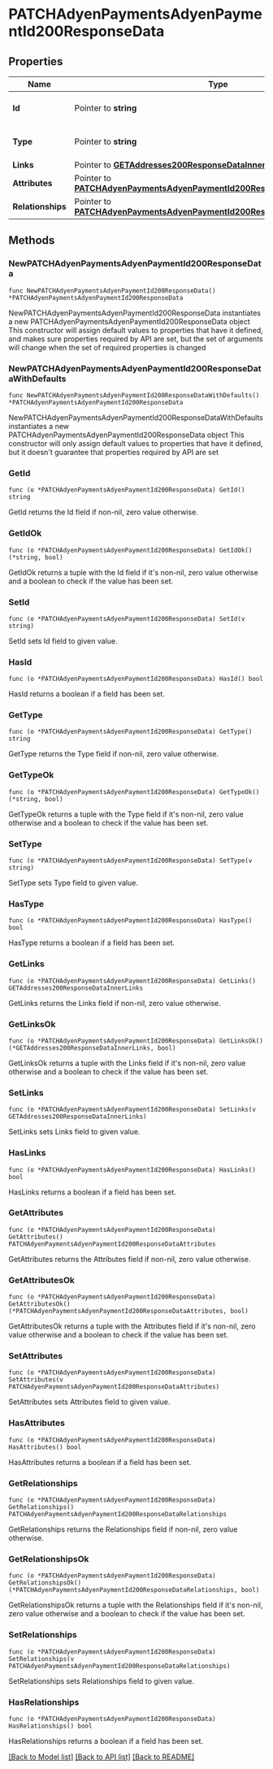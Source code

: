 # PATCHAdyenPaymentsAdyenPaymentId200ResponseData

## Properties

Name | Type | Description | Notes
------------ | ------------- | ------------- | -------------
**Id** | Pointer to **string** | The resource&#39;s id | [optional] 
**Type** | Pointer to **string** | The resource&#39;s type | [optional] [default to "adyen_payments"]
**Links** | Pointer to [**GETAddresses200ResponseDataInnerLinks**](GETAddresses200ResponseDataInnerLinks.md) |  | [optional] 
**Attributes** | Pointer to [**PATCHAdyenPaymentsAdyenPaymentId200ResponseDataAttributes**](PATCHAdyenPaymentsAdyenPaymentId200ResponseDataAttributes.md) |  | [optional] 
**Relationships** | Pointer to [**PATCHAdyenPaymentsAdyenPaymentId200ResponseDataRelationships**](PATCHAdyenPaymentsAdyenPaymentId200ResponseDataRelationships.md) |  | [optional] 

## Methods

### NewPATCHAdyenPaymentsAdyenPaymentId200ResponseData

`func NewPATCHAdyenPaymentsAdyenPaymentId200ResponseData() *PATCHAdyenPaymentsAdyenPaymentId200ResponseData`

NewPATCHAdyenPaymentsAdyenPaymentId200ResponseData instantiates a new PATCHAdyenPaymentsAdyenPaymentId200ResponseData object
This constructor will assign default values to properties that have it defined,
and makes sure properties required by API are set, but the set of arguments
will change when the set of required properties is changed

### NewPATCHAdyenPaymentsAdyenPaymentId200ResponseDataWithDefaults

`func NewPATCHAdyenPaymentsAdyenPaymentId200ResponseDataWithDefaults() *PATCHAdyenPaymentsAdyenPaymentId200ResponseData`

NewPATCHAdyenPaymentsAdyenPaymentId200ResponseDataWithDefaults instantiates a new PATCHAdyenPaymentsAdyenPaymentId200ResponseData object
This constructor will only assign default values to properties that have it defined,
but it doesn't guarantee that properties required by API are set

### GetId

`func (o *PATCHAdyenPaymentsAdyenPaymentId200ResponseData) GetId() string`

GetId returns the Id field if non-nil, zero value otherwise.

### GetIdOk

`func (o *PATCHAdyenPaymentsAdyenPaymentId200ResponseData) GetIdOk() (*string, bool)`

GetIdOk returns a tuple with the Id field if it's non-nil, zero value otherwise
and a boolean to check if the value has been set.

### SetId

`func (o *PATCHAdyenPaymentsAdyenPaymentId200ResponseData) SetId(v string)`

SetId sets Id field to given value.

### HasId

`func (o *PATCHAdyenPaymentsAdyenPaymentId200ResponseData) HasId() bool`

HasId returns a boolean if a field has been set.

### GetType

`func (o *PATCHAdyenPaymentsAdyenPaymentId200ResponseData) GetType() string`

GetType returns the Type field if non-nil, zero value otherwise.

### GetTypeOk

`func (o *PATCHAdyenPaymentsAdyenPaymentId200ResponseData) GetTypeOk() (*string, bool)`

GetTypeOk returns a tuple with the Type field if it's non-nil, zero value otherwise
and a boolean to check if the value has been set.

### SetType

`func (o *PATCHAdyenPaymentsAdyenPaymentId200ResponseData) SetType(v string)`

SetType sets Type field to given value.

### HasType

`func (o *PATCHAdyenPaymentsAdyenPaymentId200ResponseData) HasType() bool`

HasType returns a boolean if a field has been set.

### GetLinks

`func (o *PATCHAdyenPaymentsAdyenPaymentId200ResponseData) GetLinks() GETAddresses200ResponseDataInnerLinks`

GetLinks returns the Links field if non-nil, zero value otherwise.

### GetLinksOk

`func (o *PATCHAdyenPaymentsAdyenPaymentId200ResponseData) GetLinksOk() (*GETAddresses200ResponseDataInnerLinks, bool)`

GetLinksOk returns a tuple with the Links field if it's non-nil, zero value otherwise
and a boolean to check if the value has been set.

### SetLinks

`func (o *PATCHAdyenPaymentsAdyenPaymentId200ResponseData) SetLinks(v GETAddresses200ResponseDataInnerLinks)`

SetLinks sets Links field to given value.

### HasLinks

`func (o *PATCHAdyenPaymentsAdyenPaymentId200ResponseData) HasLinks() bool`

HasLinks returns a boolean if a field has been set.

### GetAttributes

`func (o *PATCHAdyenPaymentsAdyenPaymentId200ResponseData) GetAttributes() PATCHAdyenPaymentsAdyenPaymentId200ResponseDataAttributes`

GetAttributes returns the Attributes field if non-nil, zero value otherwise.

### GetAttributesOk

`func (o *PATCHAdyenPaymentsAdyenPaymentId200ResponseData) GetAttributesOk() (*PATCHAdyenPaymentsAdyenPaymentId200ResponseDataAttributes, bool)`

GetAttributesOk returns a tuple with the Attributes field if it's non-nil, zero value otherwise
and a boolean to check if the value has been set.

### SetAttributes

`func (o *PATCHAdyenPaymentsAdyenPaymentId200ResponseData) SetAttributes(v PATCHAdyenPaymentsAdyenPaymentId200ResponseDataAttributes)`

SetAttributes sets Attributes field to given value.

### HasAttributes

`func (o *PATCHAdyenPaymentsAdyenPaymentId200ResponseData) HasAttributes() bool`

HasAttributes returns a boolean if a field has been set.

### GetRelationships

`func (o *PATCHAdyenPaymentsAdyenPaymentId200ResponseData) GetRelationships() PATCHAdyenPaymentsAdyenPaymentId200ResponseDataRelationships`

GetRelationships returns the Relationships field if non-nil, zero value otherwise.

### GetRelationshipsOk

`func (o *PATCHAdyenPaymentsAdyenPaymentId200ResponseData) GetRelationshipsOk() (*PATCHAdyenPaymentsAdyenPaymentId200ResponseDataRelationships, bool)`

GetRelationshipsOk returns a tuple with the Relationships field if it's non-nil, zero value otherwise
and a boolean to check if the value has been set.

### SetRelationships

`func (o *PATCHAdyenPaymentsAdyenPaymentId200ResponseData) SetRelationships(v PATCHAdyenPaymentsAdyenPaymentId200ResponseDataRelationships)`

SetRelationships sets Relationships field to given value.

### HasRelationships

`func (o *PATCHAdyenPaymentsAdyenPaymentId200ResponseData) HasRelationships() bool`

HasRelationships returns a boolean if a field has been set.


[[Back to Model list]](../README.md#documentation-for-models) [[Back to API list]](../README.md#documentation-for-api-endpoints) [[Back to README]](../README.md)



